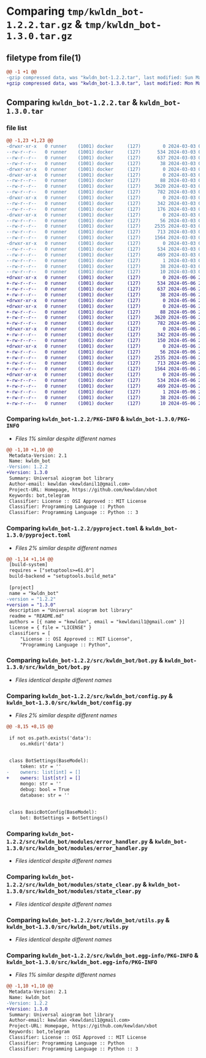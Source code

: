 # Comparing `tmp/kwldn_bot-1.2.2.tar.gz` & `tmp/kwldn_bot-1.3.0.tar.gz`

## filetype from file(1)

```diff
@@ -1 +1 @@
-gzip compressed data, was "kwldn_bot-1.2.2.tar", last modified: Sun Mar  3 01:01:00 2024, max compression
+gzip compressed data, was "kwldn_bot-1.3.0.tar", last modified: Mon May  6 21:34:41 2024, max compression
```

## Comparing `kwldn_bot-1.2.2.tar` & `kwldn_bot-1.3.0.tar`

### file list

```diff
@@ -1,23 +1,23 @@
-drwxr-xr-x   0 runner    (1001) docker     (127)        0 2024-03-03 01:01:00.799738 kwldn_bot-1.2.2/
--rw-r--r--   0 runner    (1001) docker     (127)      534 2024-03-03 01:01:00.799738 kwldn_bot-1.2.2/PKG-INFO
--rw-r--r--   0 runner    (1001) docker     (127)      637 2024-03-03 01:00:52.000000 kwldn_bot-1.2.2/pyproject.toml
--rw-r--r--   0 runner    (1001) docker     (127)       38 2024-03-03 01:01:00.799738 kwldn_bot-1.2.2/setup.cfg
-drwxr-xr-x   0 runner    (1001) docker     (127)        0 2024-03-03 01:01:00.791738 kwldn_bot-1.2.2/src/
-drwxr-xr-x   0 runner    (1001) docker     (127)        0 2024-03-03 01:01:00.795738 kwldn_bot-1.2.2/src/kwldn_bot/
--rw-r--r--   0 runner    (1001) docker     (127)       88 2024-03-03 01:00:52.000000 kwldn_bot-1.2.2/src/kwldn_bot/__init__.py
--rw-r--r--   0 runner    (1001) docker     (127)     3620 2024-03-03 01:00:52.000000 kwldn_bot-1.2.2/src/kwldn_bot/bot.py
--rw-r--r--   0 runner    (1001) docker     (127)      782 2024-03-03 01:00:52.000000 kwldn_bot-1.2.2/src/kwldn_bot/config.py
-drwxr-xr-x   0 runner    (1001) docker     (127)        0 2024-03-03 01:01:00.795738 kwldn_bot-1.2.2/src/kwldn_bot/database/
--rw-r--r--   0 runner    (1001) docker     (127)      342 2024-03-03 01:00:52.000000 kwldn_bot-1.2.2/src/kwldn_bot/database/__init__.py
--rw-r--r--   0 runner    (1001) docker     (127)      176 2024-03-03 01:00:52.000000 kwldn_bot-1.2.2/src/kwldn_bot/database/types.py
-drwxr-xr-x   0 runner    (1001) docker     (127)        0 2024-03-03 01:01:00.795738 kwldn_bot-1.2.2/src/kwldn_bot/modules/
--rw-r--r--   0 runner    (1001) docker     (127)       56 2024-03-03 01:00:52.000000 kwldn_bot-1.2.2/src/kwldn_bot/modules/__init__.py
--rw-r--r--   0 runner    (1001) docker     (127)     2535 2024-03-03 01:00:52.000000 kwldn_bot-1.2.2/src/kwldn_bot/modules/error_handler.py
--rw-r--r--   0 runner    (1001) docker     (127)      713 2024-03-03 01:00:52.000000 kwldn_bot-1.2.2/src/kwldn_bot/modules/state_clear.py
--rw-r--r--   0 runner    (1001) docker     (127)     1564 2024-03-03 01:00:52.000000 kwldn_bot-1.2.2/src/kwldn_bot/utils.py
-drwxr-xr-x   0 runner    (1001) docker     (127)        0 2024-03-03 01:01:00.795738 kwldn_bot-1.2.2/src/kwldn_bot.egg-info/
--rw-r--r--   0 runner    (1001) docker     (127)      534 2024-03-03 01:01:00.000000 kwldn_bot-1.2.2/src/kwldn_bot.egg-info/PKG-INFO
--rw-r--r--   0 runner    (1001) docker     (127)      469 2024-03-03 01:01:00.000000 kwldn_bot-1.2.2/src/kwldn_bot.egg-info/SOURCES.txt
--rw-r--r--   0 runner    (1001) docker     (127)        1 2024-03-03 01:01:00.000000 kwldn_bot-1.2.2/src/kwldn_bot.egg-info/dependency_links.txt
--rw-r--r--   0 runner    (1001) docker     (127)       38 2024-03-03 01:01:00.000000 kwldn_bot-1.2.2/src/kwldn_bot.egg-info/requires.txt
--rw-r--r--   0 runner    (1001) docker     (127)       10 2024-03-03 01:01:00.000000 kwldn_bot-1.2.2/src/kwldn_bot.egg-info/top_level.txt
+drwxr-xr-x   0 runner    (1001) docker     (127)        0 2024-05-06 21:34:41.312267 kwldn_bot-1.3.0/
+-rw-r--r--   0 runner    (1001) docker     (127)      534 2024-05-06 21:34:41.312267 kwldn_bot-1.3.0/PKG-INFO
+-rw-r--r--   0 runner    (1001) docker     (127)      637 2024-05-06 21:34:36.000000 kwldn_bot-1.3.0/pyproject.toml
+-rw-r--r--   0 runner    (1001) docker     (127)       38 2024-05-06 21:34:41.312267 kwldn_bot-1.3.0/setup.cfg
+drwxr-xr-x   0 runner    (1001) docker     (127)        0 2024-05-06 21:34:41.308267 kwldn_bot-1.3.0/src/
+drwxr-xr-x   0 runner    (1001) docker     (127)        0 2024-05-06 21:34:41.308267 kwldn_bot-1.3.0/src/kwldn_bot/
+-rw-r--r--   0 runner    (1001) docker     (127)       88 2024-05-06 21:34:36.000000 kwldn_bot-1.3.0/src/kwldn_bot/__init__.py
+-rw-r--r--   0 runner    (1001) docker     (127)     3620 2024-05-06 21:34:36.000000 kwldn_bot-1.3.0/src/kwldn_bot/bot.py
+-rw-r--r--   0 runner    (1001) docker     (127)      782 2024-05-06 21:34:36.000000 kwldn_bot-1.3.0/src/kwldn_bot/config.py
+drwxr-xr-x   0 runner    (1001) docker     (127)        0 2024-05-06 21:34:41.312267 kwldn_bot-1.3.0/src/kwldn_bot/database/
+-rw-r--r--   0 runner    (1001) docker     (127)      342 2024-05-06 21:34:36.000000 kwldn_bot-1.3.0/src/kwldn_bot/database/__init__.py
+-rw-r--r--   0 runner    (1001) docker     (127)      150 2024-05-06 21:34:36.000000 kwldn_bot-1.3.0/src/kwldn_bot/database/types.py
+drwxr-xr-x   0 runner    (1001) docker     (127)        0 2024-05-06 21:34:41.312267 kwldn_bot-1.3.0/src/kwldn_bot/modules/
+-rw-r--r--   0 runner    (1001) docker     (127)       56 2024-05-06 21:34:36.000000 kwldn_bot-1.3.0/src/kwldn_bot/modules/__init__.py
+-rw-r--r--   0 runner    (1001) docker     (127)     2535 2024-05-06 21:34:36.000000 kwldn_bot-1.3.0/src/kwldn_bot/modules/error_handler.py
+-rw-r--r--   0 runner    (1001) docker     (127)      713 2024-05-06 21:34:36.000000 kwldn_bot-1.3.0/src/kwldn_bot/modules/state_clear.py
+-rw-r--r--   0 runner    (1001) docker     (127)     1564 2024-05-06 21:34:36.000000 kwldn_bot-1.3.0/src/kwldn_bot/utils.py
+drwxr-xr-x   0 runner    (1001) docker     (127)        0 2024-05-06 21:34:41.312267 kwldn_bot-1.3.0/src/kwldn_bot.egg-info/
+-rw-r--r--   0 runner    (1001) docker     (127)      534 2024-05-06 21:34:41.000000 kwldn_bot-1.3.0/src/kwldn_bot.egg-info/PKG-INFO
+-rw-r--r--   0 runner    (1001) docker     (127)      469 2024-05-06 21:34:41.000000 kwldn_bot-1.3.0/src/kwldn_bot.egg-info/SOURCES.txt
+-rw-r--r--   0 runner    (1001) docker     (127)        1 2024-05-06 21:34:41.000000 kwldn_bot-1.3.0/src/kwldn_bot.egg-info/dependency_links.txt
+-rw-r--r--   0 runner    (1001) docker     (127)       38 2024-05-06 21:34:41.000000 kwldn_bot-1.3.0/src/kwldn_bot.egg-info/requires.txt
+-rw-r--r--   0 runner    (1001) docker     (127)       10 2024-05-06 21:34:41.000000 kwldn_bot-1.3.0/src/kwldn_bot.egg-info/top_level.txt
```

### Comparing `kwldn_bot-1.2.2/PKG-INFO` & `kwldn_bot-1.3.0/PKG-INFO`

 * *Files 1% similar despite different names*

```diff
@@ -1,10 +1,10 @@
 Metadata-Version: 2.1
 Name: kwldn_bot
-Version: 1.2.2
+Version: 1.3.0
 Summary: Universal aiogram bot library
 Author-email: kewldan <kewldanil1@gmail.com>
 Project-URL: Homepage, https://github.com/kewldan/xbot
 Keywords: bot,telegram
 Classifier: License :: OSI Approved :: MIT License
 Classifier: Programming Language :: Python
 Classifier: Programming Language :: Python :: 3
```

### Comparing `kwldn_bot-1.2.2/pyproject.toml` & `kwldn_bot-1.3.0/pyproject.toml`

 * *Files 2% similar despite different names*

```diff
@@ -1,14 +1,14 @@
 [build-system]
 requires = ["setuptools>=61.0"]
 build-backend = "setuptools.build_meta"
 
 [project]
 name = "kwldn_bot"
-version = "1.2.2"
+version = "1.3.0"
 description = "Universal aiogram bot library"
 readme = "README.md"
 authors = [{ name = "kewldan", email = "kewldanil1@gmail.com" }]
 license = { file = "LICENSE" }
 classifiers = [
     "License :: OSI Approved :: MIT License",
     "Programming Language :: Python",
```

### Comparing `kwldn_bot-1.2.2/src/kwldn_bot/bot.py` & `kwldn_bot-1.3.0/src/kwldn_bot/bot.py`

 * *Files identical despite different names*

### Comparing `kwldn_bot-1.2.2/src/kwldn_bot/config.py` & `kwldn_bot-1.3.0/src/kwldn_bot/config.py`

 * *Files 2% similar despite different names*

```diff
@@ -8,15 +8,15 @@
 
 if not os.path.exists('data'):
     os.mkdir('data')
 
 
 class BotSettings(BaseModel):
     token: str = ''
-    owners: list[int] = []
+    owners: list[str] = []
     mongo: str = ''
     debug: bool = True
     database: str = ''
 
 
 class BasicBotConfig(BaseModel):
     bot: BotSettings = BotSettings()
```

### Comparing `kwldn_bot-1.2.2/src/kwldn_bot/modules/error_handler.py` & `kwldn_bot-1.3.0/src/kwldn_bot/modules/error_handler.py`

 * *Files identical despite different names*

### Comparing `kwldn_bot-1.2.2/src/kwldn_bot/modules/state_clear.py` & `kwldn_bot-1.3.0/src/kwldn_bot/modules/state_clear.py`

 * *Files identical despite different names*

### Comparing `kwldn_bot-1.2.2/src/kwldn_bot/utils.py` & `kwldn_bot-1.3.0/src/kwldn_bot/utils.py`

 * *Files identical despite different names*

### Comparing `kwldn_bot-1.2.2/src/kwldn_bot.egg-info/PKG-INFO` & `kwldn_bot-1.3.0/src/kwldn_bot.egg-info/PKG-INFO`

 * *Files 1% similar despite different names*

```diff
@@ -1,10 +1,10 @@
 Metadata-Version: 2.1
 Name: kwldn_bot
-Version: 1.2.2
+Version: 1.3.0
 Summary: Universal aiogram bot library
 Author-email: kewldan <kewldanil1@gmail.com>
 Project-URL: Homepage, https://github.com/kewldan/xbot
 Keywords: bot,telegram
 Classifier: License :: OSI Approved :: MIT License
 Classifier: Programming Language :: Python
 Classifier: Programming Language :: Python :: 3
```


